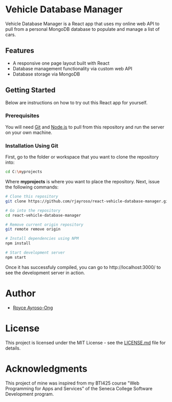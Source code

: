 # Vehicle Database Manager
Vehicle Database Manager is a React app that uses my online web API to pull from a personal MongoDB database to populate and manage a list of cars.
## Features
- A responsive one page layout built with React 
- Database management functionality via custom web API
- Database storage via MongoDB
## Getting Started
Below are instructions on how to try out this React app for yourself.
### Prerequisites
You will need [Git](https://git-scm.com/) and [Node.js](https://nodejs.org/en/download/) to pull from this repository and run the server on your own machine. 
### Installation Using Git
First, go to the folder or workspace that you want to clone the repository into:
```bash
cd C:\myprojects
```
Where **myprojects** is where you want to place the repository. 
Next, issue the following commands:
```bash
# Clone this repository
git clone https://github.com/rjayroso/react-vehicle-database-manager.git

# Go into the repository
cd react-vehicle-database-manager

# Remove current origin repository
git remote remove origin 

# Install dependencies using NPM
npm install

# Start development server
npm start
```
Once it has successfuly compiled, you can go to http://localhost:3000/ to see the development server in action.
# Author
- [Royce Ayroso-Ong](https://github.com/rjayroso)
# License
This project is licensed under the MIT License - see the [LICENSE.md](https://github.com/rjayroso/react-vehicle-database-manager/blob/master/LICENSE) file for details.
# Acknowledgments
This project of mine was inspired from my BTI425 course "Web Programming for Apps and Services" of the Seneca College Software Development program. 
